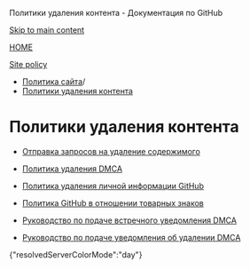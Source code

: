 Политики удаления контента - Документация по GitHub

[Skip to main content](#main-content)

[HOME](/ru)

[Site policy](/ru/site-policy)

* [Политика сайта](/ru/site-policy)/
* [Политики удаления контента](/ru/site-policy/content-removal-policies)

Политики удаления контента
==========

* [Отправка запросов на удаление содержимого](/ru/site-policy/content-removal-policies/submitting-content-removal-requests)

* [Политика удаления DMCA](/ru/site-policy/content-removal-policies/dmca-takedown-policy)

* [Политика удаления личной информации GitHub](/ru/site-policy/content-removal-policies/github-private-information-removal-policy)

* [Политика GitHub в отношении товарных знаков](/ru/site-policy/content-removal-policies/github-trademark-policy)

* [Руководство по подаче встречного уведомления DMCA](/ru/site-policy/content-removal-policies/guide-to-submitting-a-dmca-counter-notice)

* [Руководство по подаче уведомления об удалении DMCA](/ru/site-policy/content-removal-policies/guide-to-submitting-a-dmca-takedown-notice)

{"resolvedServerColorMode":"day"}
